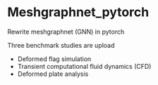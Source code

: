 # Meshgraphnet_pytorch
Rewrite meshgraphnet (GNN) in pytorch

Three benchmark studies are upload

- Deformed flag simulation
- Transient computational fluid dynamics (CFD)
- Deformed plate analysis
